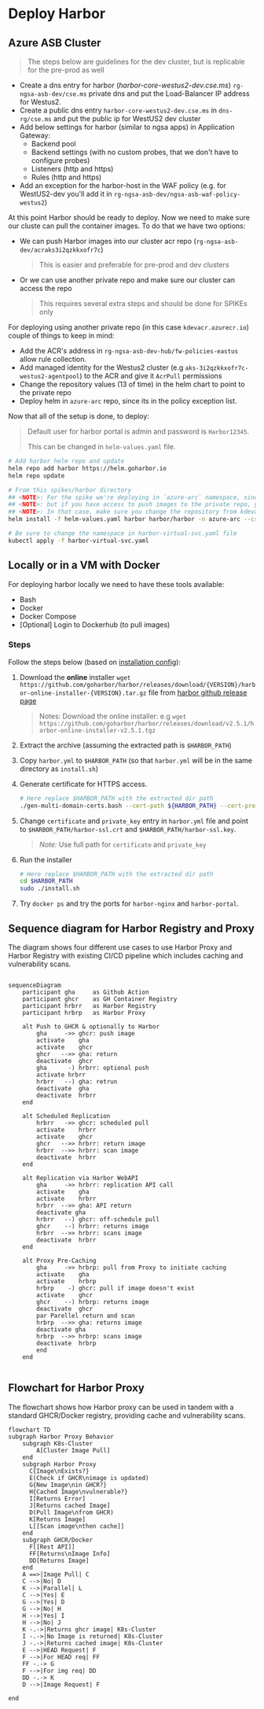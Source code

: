 
# Deploy Harbor

## Azure ASB Cluster

> The steps below are guidelines for the dev cluster, but is replicable for the pre-prod as well

- Create a dns entry for harbor (*harbor-core-westus2-dev.cse.ms*) `rg-ngsa-asb-dev/cse.ms` private dns and put the Load-Balancer IP address for Westus2.
- Create a public dns entry `harbor-core-westus2-dev.cse.ms` in `dns-rg/cse.ms` and put the public ip for WestUS2 dev cluster
- Add below settings for harbor (similar to ngsa apps) in Application Gateway:
  - Backend pool
  - Backend settings (with no custom probes, that we don't have to configure probes)
  - Listeners (http and https)
  - Rules (http and https)
- Add an exception for the harbor-host in the WAF policy (e.g. for WestUS2-dev you'll add it in `rg-ngsa-asb-dev/ngsa-asb-waf-policy-westus2`)

At this point Harbor should be ready to deploy.
Now we need to make sure our cluste can pull the container images.
To do that we have two options:

- We can push Harbor images into our cluster acr repo (`rg-ngsa-asb-dev/acraks3i2qzkkxofr7c`)
    > This is easier and preferable for pre-prod and dev clusters
- Or we can use another private repo and make sure our cluster can access the repo
    > This requires several extra steps and should be done for SPIKEs only

For deploying using another private repo (in this case `kdevacr.azurecr.io`) couple of things to keep in mind:

- Add the ACR's address in `rg-ngsa-asb-dev-hub/fw-policies-eastus` allow rule collection.
- Add managed identity for the Westus2 cluster (e.g `aks-3i2qzkkxofr7c-westus2-agentpool`) to the ACR and give it `AcrPull` permissions
- Change the repository values (13 of time) in the helm chart to point to the private repo
- Deploy helm in `azure-arc` repo, since its in the policy exception list.

Now that all of the setup is done, to deploy:
> Default user for harbor portal is admin and password is `Harbor12345`.
>
> This can be changed in `helm-values.yaml` file.

```bash
# Add harbor helm repo and update
helm repo add harbor https://helm.goharbor.io
helm repo update

# From this spikes/harbor directory
## <NOTE>: For the spike we're deploying in `azure-arc` namespace, since it is exempt from some policies
## <NOTE>: but if you have access to push images to the private repo, you can deploy to any namespace
## <NOTE>: In that case, make sure you change the repository from kdevacr.azurecr.io/ to proper ACR name 
helm install -f helm-values.yaml harbor harbor/harbor -n azure-arc --create-namespace

# Be sure to change the namespace in harbor-virtual-svc.yaml file
kubectl apply -f harbor-virtual-svc.yaml
```

## Locally or in a VM with Docker

For deploying harbor locally we need to have these tools available:

- Bash
- Docker
- Docker Compose
- [Optional] Login to Dockerhub (to pull images)

### Steps

Follow the steps below (based on [installation config](https://goharbor.io/docs/1.10/install-config/)):

1. Download the **online** installer `wget https://github.com/goharbor/harbor/releases/download/{VERSION}/harbor-online-installer-{VERSION}.tar.gz` file from [harbor github release page](https://github.com/goharbor/harbor/releases)
    > Notes: Download the online installer: e.g `wget https://github.com/goharbor/harbor/releases/download/v2.5.1/harbor-online-installer-v2.5.1.tgz`

2. Extract the archive (assuming the extracted path is `$HARBOR_PATH`)

3. Copy `harbor.yml` to `$HARBOR_PATH` (so that `harbor.yml` will be in the same directory as `install.sh`)

4. Generate certificate for HTTPS access.

    ```bash
    # Here replace $HARBOR_PATH with the extracted dir path
    ./gen-multi-domain-certs.bash --cert-path ${HARBOR_PATH} --cert-prefix harbor-ssl -san 127.0.0.1,localhost,harboar.core.local,harbor.notary.local,harboar.local
    ```

5. Change `certificate` and `private_key` entry in `harbor.yml` file and point to `$HARBOR_PATH/harbor-ssl.crt` and `$HARBOR_PATH/harbor-ssl.key`.

    > *Note:* Use full path for `certificate` and `private_key`

6. Run the installer

    ```bash
    # Here replace $HARBOR_PATH with the extracted dir path
    cd $HARBOR_PATH
    sudo ./install.sh
    ```

7. Try `docker ps` and try the ports for `harbor-nginx` and `harbor-portal`.

## Sequence diagram for Harbor Registry and Proxy

The diagram shows four different use cases to use Harbor Proxy and Harbor Registry with existing CI/CD pipeline which includes caching and vulnerability scans.

```mermaid

sequenceDiagram
    participant gha     as Github Action
    participant ghcr    as GH Container Registry
    participant hrbrr   as Harbor Registry
    participant hrbrp   as Harbor Proxy

    alt Push to GHCR & optionally to Harbor
        gha     ->> ghcr: push image
        activate    gha
        activate    ghcr
        ghcr   -->> gha: return
        deactivate  ghcr
        gha      -) hrbrr: optional push
        activate hrbrr
        hrbrr   --) gha: retrun
        deactivate  gha
        deactivate  hrbrr
    end

    alt Scheduled Replication
        hrbrr   ->> ghcr: scheduled pull
        activate    hrbrr
        activate    ghcr
        ghcr   -->> hrbrr: return image
        hrbrr  -->> hrbrr: scan image
        deactivate  hrbrr
    end

    alt Replication via Harbor WebAPI
        gha     ->> hrbrr: replication API call
        activate    gha
        activate    hrbrr
        hrbrr  -->> gha: API return
        deactivate gha
        hrbrr   --) ghcr: off-schedule pull
        ghcr    --) hrbrr: returns image
        hrbrr  -->> hrbrr: scans image
        deactivate  hrbrr
    end

    alt Proxy Pre-Caching
        gha     ->> hrbrp: pull from Proxy to initiate caching
        activate    gha
        activate    hrbrp
        hrbrp    -) ghcr: pull if image doesn't exist
        activate    ghcr
        ghcr    --) hrbrp: returns image
        deactivate  ghcr
        par Parellel return and scan
        hrbrp  -->> gha: returns image
        deactivate gha
        hrbrp  -->> hrbrp: scans image
        deactivate  hrbrp
        end
    end
    
```

## Flowchart for Harbor Proxy

The flowchart shows how Harbor proxy can be used in tandem with a standard
GHCR/Docker registry, providing cache and vulnerability scans.

```mermaid
flowchart TD
subgraph Harbor Proxy Behavior
    subgraph K8s-Cluster
        A[Cluster Image Pull]
    end
    subgraph Harbor Proxy
      C{Image\nExists?}
      E(Check if GHCR\nimage is updated)
      G{New Image\nin GHCR?}
      H{Cached Image\nvulnerable?}
      I[Returns Error]
      J[Returns cached Image]
      D(Pull Image\nfrom GHCR)
      K[Returns Image]
      L[[Scan image\nthen cache]]
    end
    subgraph GHCR/Docker
      F[[Rest API]]
      FF[Returns\nImage Info]
      DD[Returns Image]
    end
    A ==>|Image Pull| C
    C -->|No| D
    K -->|Parallel| L
    C -->|Yes| E
    G -->|Yes| D
    G -->|No| H
    H -->|Yes| I
    H -->|No| J
    K -.->|Returns ghcr image| K8s-Cluster
    I -.->|No Image is returned| K8s-Cluster
    J -.->|Returns cached image| K8s-Cluster
    E -->|HEAD Request| F
    F -->|For HEAD req| FF
    FF -.-> G
    F -->|For img req| DD
    DD -.-> K
    D -->|Image Request| F
    
end
```

<!-- markdownlint-disable MD033 -->
<!--- This section tracks comments and TODO -->
<span hidden>

FOLLOW UP:

- [X] AAD Integration - Delete any local user (other than admin) then integrate
- [X] Repository replication from/to other repo
- [X] Repository proxy
  - [X] Can harbor act as a proxy to other registries
    - Ans: It can
  - [X] If harbor doesn't have an image, can it pull from a know public registry and deliver
    - Ans: It can pull from most known repos, given we provide an endpoint with proper Access Keys
- [X] What happens if scanner finds issue in harbor? DevOps flow [Assuming `Prevent vulerable images from running` is selected]
  - When the scanner is running, we can't pull It will show this msg

    ```bash
        Error response from daemon: unknown: current image with "Running" status of vulnerability scanning cannot be pulled due to configured policy in 'Prevent images with vulnerability severity of "Low" or higher from running.' To continue with pull, please contact your project administrator for help.
    ```

  - Once scan is finished, it will let it pass depending on the scanner result
  - For proxy repo, the image is first pulled from source, made available to the pull
    - Then its scanned, and added to cache
    - Before scanning is finished, it is made available as a passthrough (meaning vulnerable images can be pulled for the first time)
    - At this point if policy allows, it does block further pull if vulnerable
- [X] Harbor can pull/push from remote repo --> Hence it will be able to pull and scan
- [X] Cache and scan
- [X] Replication endpoints Harbor/ACR/GHCR[X]
  - Replication (pull mode) works as usual with endpoints
  - Problem is: after first replication/pull the image is scanned and if the existing image has vulnerabilities
- [X] Azure disk/PVC classes to use in Harbor deployment
  - [X] If Azure disks have redundant backup - usually don't
  - [X] If we can use 3rd party storage used in AKS: We can
- [X] Worklfow diagram**
  - [ X Push, pull (after deployment)
  - [ X Harbor deployment workflow
- [ ] Script is preferred but also explore cluster_admin
  - Fully automatic or semi-automatic

---

- [ ] Make sure from the cluster we can pull from Harbor without going through the internet
  - DNS settings need to be changed in order for local service acting as a registry
- [ ] For Proxy: Configure to pre-pull and scan rather than passthrough before the scan
- [ ] *Multiple Harbor deployment and using Front Door as a one-stop URL
</span>
